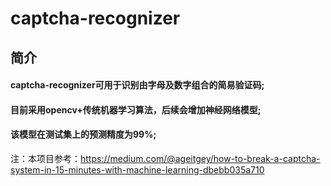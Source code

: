 # captcha-recognizer
## 简介
#### captcha-recognizer可用于识别由字母及数字组合的简易验证码;
  
#### 目前采用opencv+传统机器学习算法，后续会增加神经网络模型;
  
#### 该模型在测试集上的预测精度为99%;  
  
注：本项目参考：https://medium.com/@ageitgey/how-to-break-a-captcha-system-in-15-minutes-with-machine-learning-dbebb035a710
